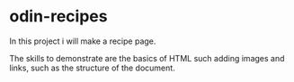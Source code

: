 # odin-recipes

In this project i will make a recipe page.

The skills to demonstrate are the basics of HTML
such adding images and links, such as the structure
of the document.